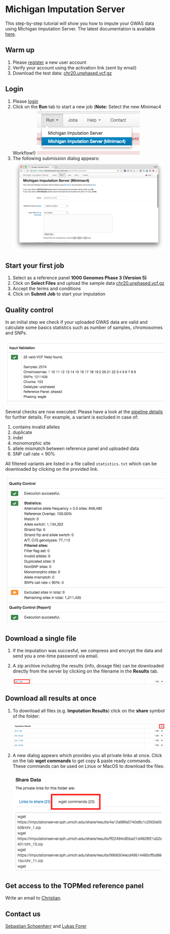 # Michigan Imputation Server

This step-by-step tutorial will show you how to impute your GWAS data using Michigan Imputation Server. The latest documentation is available [here](http://imputationserver.readthedocs.io/en/latest/pipeline/).

## Warm up

1. Please [register](https://imputationserver.sph.umich.edu/index.html#!pages/register) a new user account
2. Verify your account using the activation link (sent by email)
3. Download the test data: [chr20.unphased.vcf.gz](https://imputationserver.sph.umich.edu/static/downloads/test-data/chr20.unphased.vcf.gz)

## Login

1. Please [login](https://imputationserver.sph.umich.edu/index.html#!pages/login)
2. Click on the **Run** tab to start a new job (**Note:** Select the new Minimac4 Workflow!)
   ![](images/minimac4.png)
3. The following submission dialog appears:
![](images/minimac4-form.png)


## Start your first job

1. Select as a reference panel **1000 Genomes Phase 3 (Version 5)**
2. Click on **Select Files** and upload the sample data [chr20.unphased.vcf.gz](https://imputationserver.sph.umich.edu/static/downloads/test-data/chr20.unphased.vcf.gz)
3. Accept the terms and conditions
4. Click on **Submit Job** to start your imputation

## Quality control

In an initial step we check if your uploaded GWAS data are valid and calculate some basics statistics such as number of samples, chromosomes and SNPs.

![](images/input-validation.png)

Several checks are now executed. Please have a look at the [pipeline details](http://imputationserver.readthedocs.io/en/latest/pipeline/) for further details. For example, a variant is excluded in case of:

1. contains invalid alleles
2. duplicate
3. indel
4. monomorphic site
5. allele mismatch between reference panel and uploaded data
6. SNP call rate < 90%

All filtered variants are listed in a file called `statistics.txt` which can be downloaded by clicking on the provided link.

![](images/qc.png)

## Download a single file

1. If the imputation was succesful, we compress and encrypt the data and send you a one-time password via email.

2. A zip archive including the results (info, dosage file) can be downloaded directly from the server by clicking on the filename in the **Results** tab.

   ![](images/downloads02.png)

## Download all results at once

1. To download all files (e.g. **Imputation Results**) click on the **share** symbol of the folder:

   ![](images/downloads04.png)

2. A new dialog appears which provides you all private links at once. Click on the tab  **wget commands** to get copy & paste ready commands. These commands can be used on Linux or MacOS to download the files:

   ![](images/share02.png)

## Get access to the TOPMed reference panel

Write an email to [Christian](mailto:cfuchsb@umich.edu).

## Contact us

[Sebastian Schoenherr](mailto:sebastian.schoenherr@i-med.ac.at) and [Lukas Forer](mailto:lukas.forer@i-med.ac.at)
